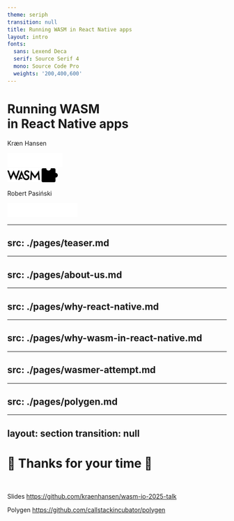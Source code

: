 ```yaml
---
theme: seriph
transition: null
title: Running WASM in React Native apps
layout: intro
fonts:
  sans: Lexend Deca
  serif: Source Serif 4
  mono: Source Code Pro
  weights: '200,400,600'
---
```


<h1 class="text-center">Running WASM<br>in React Native apps</h1>

<div class="grid grid-cols-3 gap-4 text-center">
  <div>
    <p>Kræn Hansen</p>
    <img src="./mongodb-logo.svg" style="height:2rem;margin:auto;" />
  </div>
  <div class="flex flex-col justify-end">
    <img src="./wasm-io-logo.svg" style="height:2rem;" />
  </div>
  <div>
    <p>Robert Pasiński</p>
    <img src="./callstack-longlogo.svg" style="height:2rem;margin:auto;" />
  </div>
</div>

<!--

-->

---
src: ./pages/teaser.md
---

---
src: ./pages/about-us.md
---

---
src: ./pages/why-react-native.md
---

---
src: ./pages/why-wasm-in-react-native.md
---

---
src: ./pages/wasmer-attempt.md
---

---
src: ./pages/polygen.md
---

---
layout: section
transition: null
---

# 👋 Thanks for your time 💙

<br>

Slides https://github.com/kraenhansen/wasm-io-2025-talk

Polygen https://github.com/callstackincubator/polygen

<!--
 - You can ship WASM for React Native (Still early)
 - What future would you like to see?
Any questions?
-->
